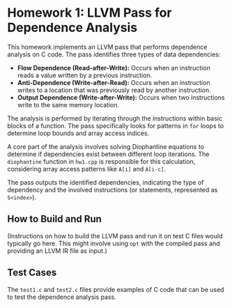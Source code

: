 # Homework 1: LLVM Pass for Dependence Analysis

This homework implements an LLVM pass that performs dependence analysis on C code. The pass identifies three types of data dependencies:

*   **Flow Dependence (Read-after-Write):** Occurs when an instruction reads a value written by a previous instruction.
*   **Anti-Dependence (Write-after-Read):** Occurs when an instruction writes to a location that was previously read by another instruction.
*   **Output Dependence (Write-after-Write):** Occurs when two instructions write to the same memory location.

The analysis is performed by iterating through the instructions within basic blocks of a function. The pass specifically looks for patterns in `for` loops to determine loop bounds and array access indices.

A core part of the analysis involves solving Diophantine equations to determine if dependencies exist between different loop iterations. The `diophantine` function in `hw1.cpp` is responsible for this calculation, considering array access patterns like `A[i]` and `A[i-c]`.

The pass outputs the identified dependencies, indicating the type of dependency and the involved instructions (or statements, represented as `S<index>`).

## How to Build and Run

(Instructions on how to build the LLVM pass and run it on test C files would typically go here. This might involve using `opt` with the compiled pass and providing an LLVM IR file as input.)

## Test Cases

The `test1.c` and `test2.c` files provide examples of C code that can be used to test the dependence analysis pass.
